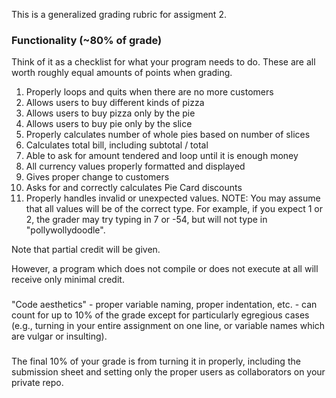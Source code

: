 This is a generalized grading rubric for assigment 2.  

### Functionality (~80% of grade)

Think of it as a checklist for what your program needs to do.  These are all worth roughly equal amounts of points when grading.

1. Properly loops and quits when there are no more customers
2. Allows users to buy different kinds of pizza
2. Allows users to buy pizza only by the pie
2. Allows users to buy pie only by the slice
2. Properly calculates number of whole pies based on number of slices
2. Calculates total bill, including subtotal / total
2. Able to ask for amount tendered and loop until it is enough money
2. All currency values properly formatted and displayed
2. Gives proper change to customers
2. Asks for and correctly calculates Pie Card discounts
2. Properly handles invalid or unexpected values.  NOTE: You may assume that all values will be of the correct type.  For example, if you expect 1 or 2, the grader may try typing in 7 or -54, but will not type in "pollywollydoodle".

Note that partial credit will be given.

However, a program which does not compile or does not execute at all will receive only minimal credit.

### 

"Code aesthetics" - proper variable naming, proper indentation, etc. - can count for up to 10% of the grade except for particularly egregious cases (e.g., turning in your entire assignment on one line, or variable names which are vulgar or insulting).

###

The final 10% of your grade is from turning it in properly, including the submission sheet and setting only the proper users as collaborators on your private repo.




